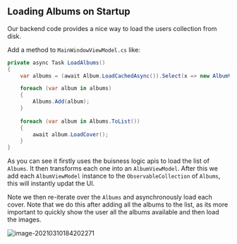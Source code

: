 ## Loading Albums on Startup

Our backend code provides a nice way to load the users collection from disk.

Add a method to `MainWindowViewModel.cs` like:

```csharp
private async Task LoadAlbums()
{
    var albums = (await Album.LoadCachedAsync()).Select(x => new AlbumViewModel(x));

    foreach (var album in albums)
    {
        Albums.Add(album);
    }
    
    foreach (var album in Albums.ToList())
    {
        await album.LoadCover();
    }
}
```

As you can see it firstly uses the buisness logic apis to load the list of `Albums`. It then transforms each one into an `AlbumViewModel`. After this we add each `AlbumViewModel` instance to the `ObservableCollection` of `Albums`, this will instantly updat the UI.

Note we then re-iterate over the `Albums` and asynchronously load each cover. Note that we do this after adding all the albums to the list, as its more important to quickly show the user all the albums available and then load the images. 

![image-20210310184202271](/Users/danwalmsley/repos/avaloniaui.net/src/AvaloniaUI.Net/wwwroot/docs/advanced-tutorial/images/image-20210310184202271.png)



